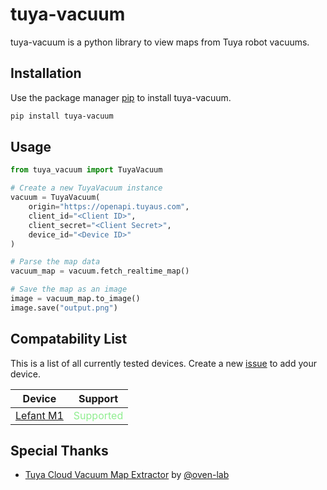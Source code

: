 # tuya-vacuum
tuya-vacuum is a python library to view maps from Tuya robot vacuums.

## Installation
Use the package manager [pip](https://pip.pypa.io/en/stable/) to install tuya-vacuum.

```bash
pip install tuya-vacuum
```

## Usage
```python
from tuya_vacuum import TuyaVacuum

# Create a new TuyaVacuum instance
vacuum = TuyaVacuum(
    origin="https://openapi.tuyaus.com",
    client_id="<Client ID>",
    client_secret="<Client Secret>",
    device_id="<Device ID>"
)

# Parse the map data
vacuum_map = vacuum.fetch_realtime_map()

# Save the map as an image
image = vacuum_map.to_image()
image.save("output.png")
```

## Compatability List

This is a list of all currently tested devices. Create a new [issue](https://github.com/jaidenlab/tuya-vacuum/issues) to add your device.

| Device                                                | Support                           |
| ----------------------------------------------------- | --------------------------------- |
| [Lefant M1](https://www.lefant.com/en-ca/products/m1) | <text style="color:lightgreen">Supported</text> |

## Special Thanks
- [Tuya Cloud Vacuum Map Extractor](https://github.com/oven-lab/tuya_cloud_map_extractor) by [@oven-lab](https://github.com/oven-lab)
